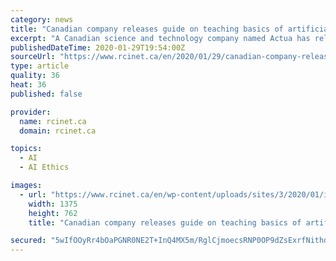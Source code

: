 ```yaml
---
category: news
title: "Canadian company releases guide on teaching basics of artificial intelligence"
excerpt: "A Canadian science and technology company named Actua has released an AI Education Handbook that guides teachers on how to teach the basics of artificial intelligence to elementary and high school students. “AI is an emerging technology that will be a priority for job markets,” said Caitlin Quarrington, the Senior Manager of Education at ..."
publishedDateTime: 2020-01-29T19:54:00Z
sourceUrl: "https://www.rcinet.ca/en/2020/01/29/canadian-company-releases-guide-on-teaching-basics-of-artificial-intelligence/"
type: article
quality: 36
heat: 36
published: false

provider:
  name: rcinet.ca
  domain: rcinet.ca

topics:
  - AI
  - AI Ethics

images:
  - url: "https://www.rcinet.ca/en/wp-content/uploads/sites/3/2020/01/istock-ai.jpg"
    width: 1375
    height: 762
    title: "Canadian company releases guide on teaching basics of artificial intelligence"

secured: "5wIfOOyRr4bOaPGNR0NE2T+InQ4MX5m/RglCjmoecsRNP0OP9dZsExrfNithdjaWl86GebyGAYj+j7RxJ/iy/cUytmbj971IMDJrxXg2qlM/ioU/3RIPC941MsXwpi54hAdNPAUnOaRI8mo4OveObiuKHlWHHHyvpZB27FdaSrL57vp3/9KVzF8DbSqBUCW9yx1K+YIfgtL94mA+RRNKfYr/b41zeK7DRlekvH/Y6n4DasQsFlj/4aYQVfiqh0E31lVus54PHed4tfk6PPp5mFUhrKFmbbA/7km7XdzhJN6i34MZPZniSi3t1VJQHYQATSSdcNR9Ih1i1VQNiNfSHbB0O8SPCQwKAAdIQBjDQ4a5pJlDTIR6g4fUrybva7YSR1OFl3nQMH/1McoTii+U4RuNCU7z62X64kT5QIo2Q+baxOSOmfNiW6d6YMvGQvKRvH5rc0JVJuU16CRDHzYVQ1Yy4DRIpJ1yTu3L+fJIWl8=;SqkEo0lA9h51HUedjVB7eQ=="
---
```


